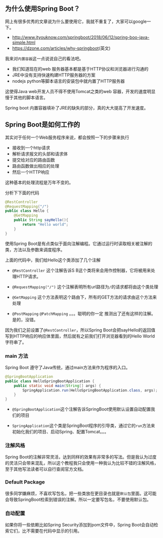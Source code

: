 ## 为什么使用Spring Boot？

网上有很多优秀的文章说为什么要使用它，我就不重复了，大家可以google一下。

- <http://www.ityouknow.com/springboot/2018/06/12/spring-boo-java-simple.html>
- <https://dzone.com/articles/why-springboot>(英文)



我来对`内置容器`这一点说说自己的看法吧。

- 我们知道现在的web 服务器基本都是基于HTTP协议和浏览器进行沟通的
- JRE中没有支持快速构建HTTP服务器的方案
- nodejs python等脚本语言的安装包中就内置了HTTP服务器



这使得Java web开发人员不得不使用Tomcat之类的web 容器，开发的速度明显慢于其他的脚本语言。

Spring boot 内置容器填补了JRE的缺失的部分，真的大大提高了开发速度。



## Spring Boot是如何工作的

其实对于任何一个Web服务程序来说，都会按照一下的步骤来执行
- 接收到一个http请求
- 解析请求报文的头部和请求体
- 提交给对应的路由函数
- 路由函数做出相应的处理
- 然后一个HTTP响应

这种基本的处理流程是万年不变的。

分析下下面的代码

``` java
@RestController
@RequestMapping("/")
public class Hello {
    @GetMapping
    public String sayHello(){
        return "Hello world";
    }
}
```
使用Spring Boot是有点类似于面向注解编程。它通过运行时读取相关被注解的类，方法以及参数来调度程序。

上面的代码中，我们给Hello这个类添加了几个注解

- `@RestController`
  这个注解告诉S B这个类将来会用作控制器，它将被用来处理HTTP请求。
- `@RequestMapping("/")`
  这个注解表明所有url路径为`/`的请求都将由这个类处理

- `@GetMapping`
  这个方法表明这个路由下，所有的GET方法的请求由这个方法来处理

- `@PostMapping` `@PatchMapping` 。。。聪明的你一定
  推测出了还有这样的注解。是的，没错。

因为我们之前设置了`@RestController`，所以Spring Boot会把sayHello的返回值写到HTTP响应的响应体里面，然后就有之前我们打开浏览器看到的Hello World 字符串了。

### main 方法

Spring Boot 遵守了Java传统，通过main方法来作为程序的入口。

``` java
@SpringBootApplication
public class HelloSpringBootApplication {
	public static void main(String[] args) {
		SpringApplication.run(HelloSpringBootApplication.class, args);
	}
}
```

- `@SpringBootApplication`这个注解告诉SpringBoot使用默认设置自动配置我们的项目

- `SpringApplication`这个类是SpringBoot程序的引导类，通过它的`run`方法来初始化我们的项目、启动Spring、配置Tomcat。。。

### 注解风格

Spring Boot的注解非常灵活，达到同样的效果有非常多的写法。但是我认为过度的灵活只会带来混乱，所以这个教程我只会使用一种我认为比较不错的注解风格，至于其他写法读者可以自行查阅官方文档。



### Default Package

很多同学嫌麻烦，不喜欢写包名，把一些类放在更目录也就是`默认包`里面。这可能会导致SpringBoot检索到错误的注解。所以一定要写包名，不要使用默认包。



### 自动配置

如果你将一些依赖比如Spring Security添加到pom文件中，Spring Boot会自动检索它们，比不需要在代码中显示的引用。

